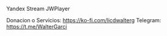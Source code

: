 Yandex Stream JWPlayer

Donacion o Servicios: https://ko-fi.com/licdwalterg 
Telegram: https://t.me/WalterGarci

